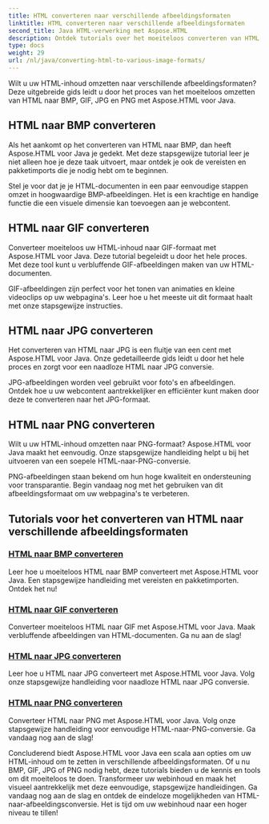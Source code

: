 ```yaml
---
title: HTML converteren naar verschillende afbeeldingsformaten
linktitle: HTML converteren naar verschillende afbeeldingsformaten
second_title: Java HTML-verwerking met Aspose.HTML
description: Ontdek tutorials over het moeiteloos converteren van HTML naar BMP, GIF, JPG en PNG met Aspose.HTML voor Java. Maak verbluffende afbeeldingen van HTML-documenten.
type: docs
weight: 29
url: /nl/java/converting-html-to-various-image-formats/
---
```


Wilt u uw HTML-inhoud omzetten naar verschillende afbeeldingsformaten? Deze uitgebreide gids leidt u door het proces van het moeiteloos omzetten van HTML naar BMP, GIF, JPG en PNG met Aspose.HTML voor Java. 

## HTML naar BMP converteren

Als het aankomt op het converteren van HTML naar BMP, dan heeft Aspose.HTML voor Java je gedekt. Met deze stapsgewijze tutorial leer je niet alleen hoe je deze taak uitvoert, maar ontdek je ook de vereisten en pakketimports die je nodig hebt om te beginnen.

Stel je voor dat je je HTML-documenten in een paar eenvoudige stappen omzet in hoogwaardige BMP-afbeeldingen. Het is een krachtige en handige functie die een visuele dimensie kan toevoegen aan je webcontent.

## HTML naar GIF converteren

Converteer moeiteloos uw HTML-inhoud naar GIF-formaat met Aspose.HTML voor Java. Deze tutorial begeleidt u door het hele proces. Met deze tool kunt u verbluffende GIF-afbeeldingen maken van uw HTML-documenten.

GIF-afbeeldingen zijn perfect voor het tonen van animaties en kleine videoclips op uw webpagina's. Leer hoe u het meeste uit dit formaat haalt met onze stapsgewijze instructies.

## HTML naar JPG converteren

Het converteren van HTML naar JPG is een fluitje van een cent met Aspose.HTML voor Java. Onze gedetailleerde gids leidt u door het hele proces en zorgt voor een naadloze HTML naar JPG conversie.

JPG-afbeeldingen worden veel gebruikt voor foto's en afbeeldingen. Ontdek hoe u uw webcontent aantrekkelijker en efficiënter kunt maken door deze te converteren naar het JPG-formaat.

## HTML naar PNG converteren

Wilt u uw HTML-inhoud omzetten naar PNG-formaat? Aspose.HTML voor Java maakt het eenvoudig. Onze stapsgewijze handleiding helpt u bij het uitvoeren van een soepele HTML-naar-PNG-conversie.

PNG-afbeeldingen staan bekend om hun hoge kwaliteit en ondersteuning voor transparantie. Begin vandaag nog met het gebruiken van dit afbeeldingsformaat om uw webpagina's te verbeteren.

## Tutorials voor het converteren van HTML naar verschillende afbeeldingsformaten
### [HTML naar BMP converteren](./convert-html-to-bmp/)
Leer hoe u moeiteloos HTML naar BMP converteert met Aspose.HTML voor Java. Een stapsgewijze handleiding met vereisten en pakketimporten. Ontdek het nu!
### [HTML naar GIF converteren](./convert-html-to-gif/)
Converteer moeiteloos HTML naar GIF met Aspose.HTML voor Java. Maak verbluffende afbeeldingen van HTML-documenten. Ga nu aan de slag!
### [HTML naar JPG converteren](./convert-html-to-jpg/)
Leer hoe u HTML naar JPG converteert met Aspose.HTML voor Java. Volg onze stapsgewijze handleiding voor naadloze HTML naar JPG conversie.
### [HTML naar PNG converteren](./convert-html-to-png/)
Converteer HTML naar PNG met Aspose.HTML voor Java. Volg onze stapsgewijze handleiding voor eenvoudige HTML-naar-PNG-conversie. Ga vandaag nog aan de slag!

Concluderend biedt Aspose.HTML voor Java een scala aan opties om uw HTML-inhoud om te zetten in verschillende afbeeldingsformaten. Of u nu BMP, GIF, JPG of PNG nodig hebt, deze tutorials bieden u de kennis en tools om dit moeiteloos te doen. Transformeer uw webinhoud en maak het visueel aantrekkelijk met deze eenvoudige, stapsgewijze handleidingen. Ga vandaag nog aan de slag en ontdek de eindeloze mogelijkheden van HTML-naar-afbeeldingsconversie. Het is tijd om uw webinhoud naar een hoger niveau te tillen!